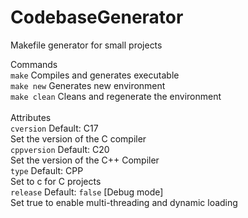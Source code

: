 # CodebaseGenerator
 Makefile generator for small projects

Commands\
```make```
Compiles and generates executable\
```make new```
Generates new environment\
```make clean```
Cleans and regenerate the environment\
\
Attributes\
```cversion```
Default: C17\
Set the version of the C compiler\
```cppversion```
Default: C20\
Set the version of the C++ Compiler\
```type```
Default: CPP\
Set to c for C projects\
```release```
Default: ```false``` [Debug mode] \
Set true to enable multi-threading and dynamic loading
